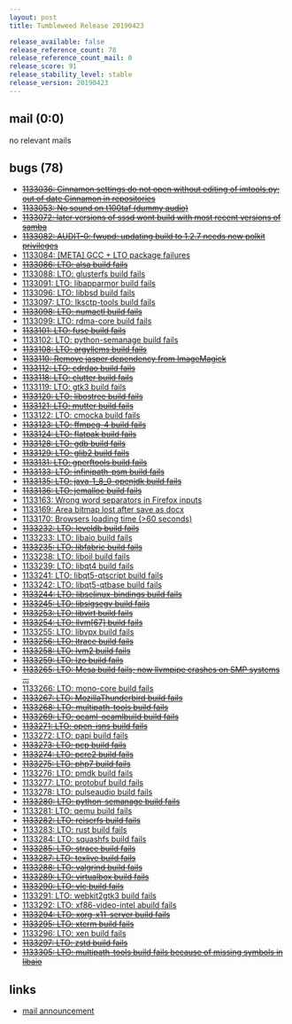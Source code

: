 ```yaml
---
layout: post
title: Tumbleweed Release 20190423

release_available: false
release_reference_count: 78
release_reference_count_mail: 0
release_score: 91
release_stability_level: stable
release_version: 20190423
---
```


## mail (0:0)

no relevant mails

## bugs (78)

<!--more-->

- ~~[1133036: Cinnamon settings do not open without editing of imtools.py; out of date Cinnamon in repositories](https://bugzilla.opensuse.org/show_bug.cgi?id=1133036)~~
- ~~[1133053: No sound on t100taf (dummy audio)](https://bugzilla.opensuse.org/show_bug.cgi?id=1133053)~~
- ~~[1133072: later versions of sssd wont build with most recent versions of samba](https://bugzilla.opensuse.org/show_bug.cgi?id=1133072)~~
- ~~[1133082: AUDIT-0: fwupd: updating build to 1.2.7 needs new polkit privileges](https://bugzilla.opensuse.org/show_bug.cgi?id=1133082)~~
- [1133084: \[META\] GCC + LTO package failures](https://bugzilla.opensuse.org/show_bug.cgi?id=1133084)
- ~~[1133086: LTO: alsa build fails](https://bugzilla.opensuse.org/show_bug.cgi?id=1133086)~~
- [1133088: LTO: glusterfs build fails](https://bugzilla.opensuse.org/show_bug.cgi?id=1133088)
- [1133091: LTO: libapparmor build fails](https://bugzilla.opensuse.org/show_bug.cgi?id=1133091)
- [1133096: LTO: libbsd build fails](https://bugzilla.opensuse.org/show_bug.cgi?id=1133096)
- [1133097: LTO: lksctp-tools build fails](https://bugzilla.opensuse.org/show_bug.cgi?id=1133097)
- ~~[1133098: LTO: numactl build fails](https://bugzilla.opensuse.org/show_bug.cgi?id=1133098)~~
- [1133099: LTO: rdma-core build fails](https://bugzilla.opensuse.org/show_bug.cgi?id=1133099)
- ~~[1133101: LTO: fuse build fails](https://bugzilla.opensuse.org/show_bug.cgi?id=1133101)~~
- [1133102: LTO: python-semanage build fails](https://bugzilla.opensuse.org/show_bug.cgi?id=1133102)
- ~~[1133108: LTO: argyllcms build fails](https://bugzilla.opensuse.org/show_bug.cgi?id=1133108)~~
- ~~[1133110: Remove jasper dependency from ImageMagick](https://bugzilla.opensuse.org/show_bug.cgi?id=1133110)~~
- ~~[1133112: LTO: cdrdao build fails](https://bugzilla.opensuse.org/show_bug.cgi?id=1133112)~~
- ~~[1133118: LTO: clutter build fails](https://bugzilla.opensuse.org/show_bug.cgi?id=1133118)~~
- [1133119: LTO: gtk3 build fails](https://bugzilla.opensuse.org/show_bug.cgi?id=1133119)
- ~~[1133120: LTO: libostree build fails](https://bugzilla.opensuse.org/show_bug.cgi?id=1133120)~~
- ~~[1133121: LTO: mutter build fails](https://bugzilla.opensuse.org/show_bug.cgi?id=1133121)~~
- [1133122: LTO: cmocka build fails](https://bugzilla.opensuse.org/show_bug.cgi?id=1133122)
- ~~[1133123: LTO: ffmpeg-4 build fails](https://bugzilla.opensuse.org/show_bug.cgi?id=1133123)~~
- ~~[1133124: LTO: flatpak build fails](https://bugzilla.opensuse.org/show_bug.cgi?id=1133124)~~
- ~~[1133128: LTO: gdb build fails](https://bugzilla.opensuse.org/show_bug.cgi?id=1133128)~~
- ~~[1133129: LTO: glib2 build fails](https://bugzilla.opensuse.org/show_bug.cgi?id=1133129)~~
- ~~[1133131: LTO: gperftools build fails](https://bugzilla.opensuse.org/show_bug.cgi?id=1133131)~~
- ~~[1133133: LTO: infinipath-psm build fails](https://bugzilla.opensuse.org/show_bug.cgi?id=1133133)~~
- ~~[1133135: LTO: java-1_8_0-openjdk build fails](https://bugzilla.opensuse.org/show_bug.cgi?id=1133135)~~
- ~~[1133136: LTO: jemalloc build fails](https://bugzilla.opensuse.org/show_bug.cgi?id=1133136)~~
- [1133163: Wrong word separators in Firefox inputs](https://bugzilla.opensuse.org/show_bug.cgi?id=1133163)
- [1133169: Area bitmap lost after save as docx](https://bugzilla.opensuse.org/show_bug.cgi?id=1133169)
- [1133170: Browsers loading time (>60 seconds)](https://bugzilla.opensuse.org/show_bug.cgi?id=1133170)
- ~~[1133232: LTO: leveldb build fails](https://bugzilla.opensuse.org/show_bug.cgi?id=1133232)~~
- [1133233: LTO: libaio build fails](https://bugzilla.opensuse.org/show_bug.cgi?id=1133233)
- ~~[1133235: LTO: libfabric build fails](https://bugzilla.opensuse.org/show_bug.cgi?id=1133235)~~
- [1133238: LTO: liboil build fails](https://bugzilla.opensuse.org/show_bug.cgi?id=1133238)
- [1133239: LTO: libqt4 build fails](https://bugzilla.opensuse.org/show_bug.cgi?id=1133239)
- [1133241: LTO: libqt5-qtscript build fails](https://bugzilla.opensuse.org/show_bug.cgi?id=1133241)
- [1133242: LTO: libqt5-qtbase build fails](https://bugzilla.opensuse.org/show_bug.cgi?id=1133242)
- ~~[1133244: LTO: libselinux-bindings build fails](https://bugzilla.opensuse.org/show_bug.cgi?id=1133244)~~
- ~~[1133245: LTO: libsigsegv build fails](https://bugzilla.opensuse.org/show_bug.cgi?id=1133245)~~
- ~~[1133253: LTO: libvirt build fails](https://bugzilla.opensuse.org/show_bug.cgi?id=1133253)~~
- ~~[1133254: LTO: llvm\[67\] build fails](https://bugzilla.opensuse.org/show_bug.cgi?id=1133254)~~
- [1133255: LTO: libvpx build fails](https://bugzilla.opensuse.org/show_bug.cgi?id=1133255)
- ~~[1133256: LTO: ltrace build fails](https://bugzilla.opensuse.org/show_bug.cgi?id=1133256)~~
- ~~[1133258: LTO: lvm2 build fails](https://bugzilla.opensuse.org/show_bug.cgi?id=1133258)~~
- ~~[1133259: LTO: lzo build fails](https://bugzilla.opensuse.org/show_bug.cgi?id=1133259)~~
- ~~[1133265: LTO: Mesa build fails; now llvmpipe crashes on SMP systems ...](https://bugzilla.opensuse.org/show_bug.cgi?id=1133265)~~
- [1133266: LTO: mono-core build fails](https://bugzilla.opensuse.org/show_bug.cgi?id=1133266)
- ~~[1133267: LTO: MozillaThunderbird build fails](https://bugzilla.opensuse.org/show_bug.cgi?id=1133267)~~
- ~~[1133268: LTO: multipath-tools build fails](https://bugzilla.opensuse.org/show_bug.cgi?id=1133268)~~
- ~~[1133269: LTO: ocaml-ocamlbuild build fails](https://bugzilla.opensuse.org/show_bug.cgi?id=1133269)~~
- ~~[1133271: LTO: open-isns build fails](https://bugzilla.opensuse.org/show_bug.cgi?id=1133271)~~
- [1133272: LTO: papi build fails](https://bugzilla.opensuse.org/show_bug.cgi?id=1133272)
- ~~[1133273: LTO: pcp build fails](https://bugzilla.opensuse.org/show_bug.cgi?id=1133273)~~
- ~~[1133274: LTO: pcre2 build fails](https://bugzilla.opensuse.org/show_bug.cgi?id=1133274)~~
- ~~[1133275: LTO: php7 build fails](https://bugzilla.opensuse.org/show_bug.cgi?id=1133275)~~
- [1133276: LTO: pmdk build fails](https://bugzilla.opensuse.org/show_bug.cgi?id=1133276)
- [1133277: LTO: protobuf build fails](https://bugzilla.opensuse.org/show_bug.cgi?id=1133277)
- [1133278: LTO: pulseaudio build fails](https://bugzilla.opensuse.org/show_bug.cgi?id=1133278)
- ~~[1133280: LTO: python-semanage build fails](https://bugzilla.opensuse.org/show_bug.cgi?id=1133280)~~
- [1133281: LTO: qemu build fails](https://bugzilla.opensuse.org/show_bug.cgi?id=1133281)
- ~~[1133282: LTO: reiserfs build fails](https://bugzilla.opensuse.org/show_bug.cgi?id=1133282)~~
- [1133283: LTO: rust build fails](https://bugzilla.opensuse.org/show_bug.cgi?id=1133283)
- [1133284: LTO: squashfs build fails](https://bugzilla.opensuse.org/show_bug.cgi?id=1133284)
- ~~[1133285: LTO: strace build fails](https://bugzilla.opensuse.org/show_bug.cgi?id=1133285)~~
- ~~[1133287: LTO: texlive build fails](https://bugzilla.opensuse.org/show_bug.cgi?id=1133287)~~
- ~~[1133288: LTO: valgrind build fails](https://bugzilla.opensuse.org/show_bug.cgi?id=1133288)~~
- ~~[1133289: LTO: virtualbox build fails](https://bugzilla.opensuse.org/show_bug.cgi?id=1133289)~~
- ~~[1133290: LTO: vlc build fails](https://bugzilla.opensuse.org/show_bug.cgi?id=1133290)~~
- [1133291: LTO: webkit2gtk3 build fails](https://bugzilla.opensuse.org/show_bug.cgi?id=1133291)
- [1133292: LTO: xf86-video-intel abuild fails](https://bugzilla.opensuse.org/show_bug.cgi?id=1133292)
- ~~[1133294: LTO:  xorg-x11-server build fails](https://bugzilla.opensuse.org/show_bug.cgi?id=1133294)~~
- ~~[1133295: LTO: xterm build fails](https://bugzilla.opensuse.org/show_bug.cgi?id=1133295)~~
- [1133296: LTO: xen build fails](https://bugzilla.opensuse.org/show_bug.cgi?id=1133296)
- ~~[1133297: LTO: zstd build fails](https://bugzilla.opensuse.org/show_bug.cgi?id=1133297)~~
- ~~[1133305: LTO: multipath-tools build fails because of missing symbols in libaio](https://bugzilla.opensuse.org/show_bug.cgi?id=1133305)~~



## links

- [mail announcement](https://lists.opensuse.org/opensuse-factory/2019-04/msg00342.html)
